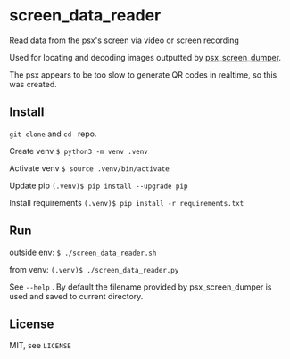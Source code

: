 screen_data_reader
==================

Read data from the psx's screen via video or screen recording

Used for locating and decoding images outputted by [psx_screen_dumper](https://github.com/G4Vi/psx_screen_dumper). 

The psx appears to be too slow to generate QR codes in realtime, so this was created.

## Install

`git clone` and `cd ` repo.

Create venv `$ python3 -m venv .venv`

Activate venv `$ source .venv/bin/activate`

Update pip `(.venv)$ pip install --upgrade pip`

Install requirements `(.venv)$ pip install -r requirements.txt`

## Run

outside env: `$ ./screen_data_reader.sh`

from venv: `(.venv)$ ./screen_data_reader.py`

See `--help` . By default the filename provided by psx_screen_dumper is used and saved to current directory.

## License
MIT, see `LICENSE`
